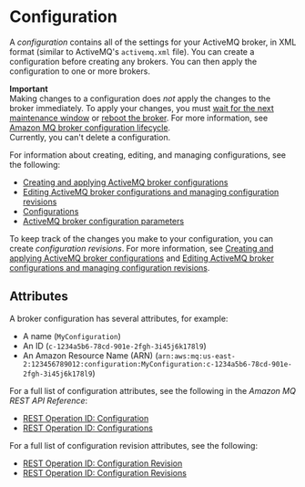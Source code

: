 # Configuration<a name="configuration"></a>

A *configuration* contains all of the settings for your ActiveMQ broker, in XML format \(similar to ActiveMQ's `activemq.xml` file\)\. You can create a configuration before creating any brokers\. You can then apply the configuration to one or more brokers\.

**Important**  
Making changes to a configuration does *not* apply the changes to the broker immediately\. To apply your changes, you must [wait for the next maintenance window](amazon-mq-editing-managing-configurations.md#apply-configuration-revision-editing-console) or [reboot the broker](amazon-mq-rebooting-broker.md)\. For more information, see [Amazon MQ broker configuration lifecycle](amazon-mq-broker-configuration-lifecycle.md)\.  
Currently, you can't delete a configuration\.

For information about creating, editing, and managing configurations, see the following:
+ [Creating and applying ActiveMQ broker configurations](amazon-mq-creating-applying-configurations.md)
+ [Editing ActiveMQ broker configurations and managing configuration revisions](amazon-mq-editing-managing-configurations.md)
+ [Configurations](amazon-mq-limits.md#configuration-limits)
+ [ActiveMQ broker configuration parameters](amazon-mq-broker-configuration-parameters.md)

To keep track of the changes you make to your configuration, you can create *configuration revisions*\. For more information, see [Creating and applying ActiveMQ broker configurations](amazon-mq-creating-applying-configurations.md) and [Editing ActiveMQ broker configurations and managing configuration revisions](amazon-mq-editing-managing-configurations.md)\.

## Attributes<a name="configuration-attributes"></a>

A broker configuration has several attributes, for example:
+ A name \(`MyConfiguration`\)
+ An ID \(`c-1234a5b6-78cd-901e-2fgh-3i45j6k178l9`\)
+ An Amazon Resource Name \(ARN\) \(`arn:aws:mq:us-east-2:123456789012:configuration:MyConfiguration:c-1234a5b6-78cd-901e-2fgh-3i45j6k178l9`\)

For a full list of configuration attributes, see the following in the *Amazon MQ REST API Reference*:
+ [REST Operation ID: Configuration](https://docs.aws.amazon.com/amazon-mq/latest/api-reference/rest-api-configuration.html)
+ [REST Operation ID: Configurations](https://docs.aws.amazon.com/amazon-mq/latest/api-reference/rest-api-configurations.html)

For a full list of configuration revision attributes, see the following:
+ [REST Operation ID: Configuration Revision](https://docs.aws.amazon.com/amazon-mq/latest/api-reference/rest-api-configuration-revision.html)
+ [REST Operation ID: Configuration Revisions](https://docs.aws.amazon.com/amazon-mq/latest/api-reference/rest-api-configuration-revisions.html)
